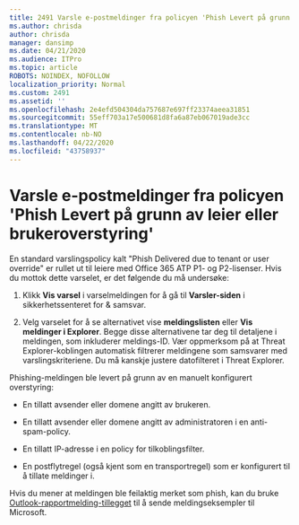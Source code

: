 ```yaml
---
title: 2491 Varsle e-postmeldinger fra policyen 'Phish Levert på grunn av leier eller brukeroverstyring'
ms.author: chrisda
author: chrisda
manager: dansimp
ms.date: 04/21/2020
ms.audience: ITPro
ms.topic: article
ROBOTS: NOINDEX, NOFOLLOW
localization_priority: Normal
ms.custom: 2491
ms.assetid: ''
ms.openlocfilehash: 2e4efd504304da757687e697ff23374aeea31851
ms.sourcegitcommit: 55eff703a17e500681d8fa6a87eb067019ade3cc
ms.translationtype: MT
ms.contentlocale: nb-NO
ms.lasthandoff: 04/22/2020
ms.locfileid: "43758937"
---
```

# <a name="alert-email-messages-from-the-phish-delivered-due-to-tenant-or-user-override-policy"></a>Varsle e-postmeldinger fra policyen 'Phish Levert på grunn av leier eller brukeroverstyring'

En standard varslingspolicy kalt "Phish Delivered due to tenant or user override" er rullet ut til leiere med Office 365 ATP P1- og P2-lisenser. Hvis du mottok dette varselet, er det følgende du må undersøke:

1. Klikk **Vis varsel** i varselmeldingen for å gå til **Varsler-siden** i sikkerhetssenteret for & samsvar.

2. Velg varselet for å se alternativet vise **meldingslisten** eller **Vis meldinger i Explorer**. Begge disse alternativene tar deg til detaljene i meldingen, som inkluderer meldings-ID. Vær oppmerksom på at Threat Explorer-koblingen automatisk filtrerer meldingene som samsvarer med varslingskriteriene. Du må kanskje justere datofilteret i Threat Explorer.

Phishing-meldingen ble levert på grunn av en manuelt konfigurert overstyring:

- En tillatt avsender eller domene angitt av brukeren.

- En tillatt avsender eller domene angitt av administratoren i en anti-spam-policy.

- En tillatt IP-adresse i en policy for tilkoblingsfilter.

- En postflytregel (også kjent som en transportregel) som er konfigurert til å tillate meldinger i.

Hvis du mener at meldingen ble feilaktig merket som phish, kan du bruke [Outlook-rapportmelding-tillegget](https://support.office.com/article/b5caa9f1-cdf3-4443-af8c-ff724ea719d2) til å sende meldingseksempler til Microsoft.
